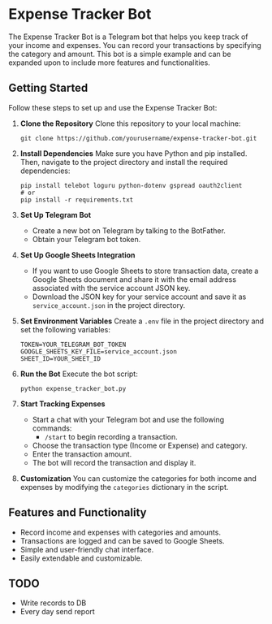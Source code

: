# Expense Tracker Bot

The Expense Tracker Bot is a Telegram bot that helps you keep track of your income and expenses. You can record your transactions by specifying the category and amount. This bot is a simple example and can be expanded upon to include more features and functionalities.

## Getting Started

Follow these steps to set up and use the Expense Tracker Bot:

1. **Clone the Repository**
   Clone this repository to your local machine:

   ```
   git clone https://github.com/yourusername/expense-tracker-bot.git
   ```

2. **Install Dependencies**
   Make sure you have Python and pip installed. Then, navigate to the project directory and install the required dependencies:

   ```
   pip install telebot loguru python-dotenv gspread oauth2client
   # or 
   pip install -r requirements.txt
   ```

3. **Set Up Telegram Bot**
   - Create a new bot on Telegram by talking to the BotFather.
   - Obtain your Telegram bot token.

4. **Set Up Google Sheets Integration**
   - If you want to use Google Sheets to store transaction data, create a Google Sheets document and share it with the email address associated with the service account JSON key.
   - Download the JSON key for your service account and save it as `service_account.json` in the project directory.

5. **Set Environment Variables**
   Create a `.env` file in the project directory and set the following variables:

   ```
   TOKEN=YOUR_TELEGRAM_BOT_TOKEN
   GOOGLE_SHEETS_KEY_FILE=service_account.json
   SHEET_ID=YOUR_SHEET_ID
   ```

6. **Run the Bot**
   Execute the bot script:

   ```
   python expense_tracker_bot.py
   ```

7. **Start Tracking Expenses**
   - Start a chat with your Telegram bot and use the following commands:
     - `/start` to begin recording a transaction.
   - Choose the transaction type (Income or Expense) and category.
   - Enter the transaction amount.
   - The bot will record the transaction and display it.

8. **Customization**
   You can customize the categories for both income and expenses by modifying the `categories` dictionary in the script.

## Features and Functionality
- Record income and expenses with categories and amounts.
- Transactions are logged and can be saved to Google Sheets.
- Simple and user-friendly chat interface.
- Easily extendable and customizable.

## TODO
- Write records to DB 
- Every day send report 
